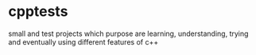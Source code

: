 cpptests
========

small and test projects which purpose are learning, understanding, trying and eventually using different features of c++